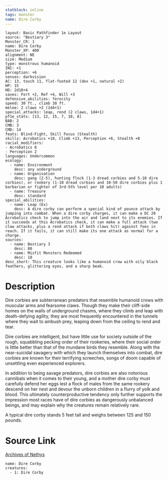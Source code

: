 ```yaml
---
statblock: inline
tags: monster
name: Dire Corby
---
```

```statblock
layout: Basic Pathfinder 1e Layout
source: "Bestiary 3"
Monster_CR: 1
name: Dire Corby
Monster_XP: 400
alignment: NE
size: Medium
type: monstrous humanoid
INI: +1
perception: +6
senses: darkvision
AC: 13, touch 11, flat-footed 12 (dex +1, natural +2)
HP: 15
HD: 2d10+4
saves: Fort +2, Ref +4, Will +3
defensive_abilities: ferocity
speed: 30 ft., climb 30 ft.
melee: 2 claws +3 (1d4+1)
special_attacks: leap, rend (2 claws, 1d4+1)
pf1e_stats: [13, 12, 15, 7, 10, 8]
BAB: 2
CMB: 3
CMD: 14
feats: Blind-Fight, Skill Focus (Stealth)
skills: Acrobatics +10, Climb +13, Perception +6, Stealth +8
racial_modifiers:
- Acrobatics 8
- Perception 2
languages: Undercommon
ecology:
  - name: Environment
    desc: any underground
  - name: Organisation
    desc: gang (2-5), hunting flock (1-3 dread corbies and 5-10 dire corbies), or rookery (1-10 dread corbies and 10-50 dire corbies plus 1 barbarian or fighter of 3rd-5th level per 10 adults)
  - name: Treasure
    desc: standard
special_abilities:
  - name: Leap (Ex)
    desc: A dire corby can perform a special kind of pounce attack by jumping into combat. When a dire corby charges, it can make a DC 20 Acrobatics check to jump into the air and land next to its enemies. If it succeeds at this Acrobatics check, it can make a full attack (two claw attacks, plus a rend attack if both claws hit) against foes in reach. If it fails, it can still make its one attack as normal for a charge.
sources:
  - name: Bestiary 3
    desc: 80
  - name: Misfit Monsters Redeemed
    desc: 18
desc_short: This creature looks like a humanoid crow with oily black feathers, glittering eyes, and a sharp beak.
```
# Description
Dire corbies are subterranean predators that resemble humanoid crows with muscular arms and fearsome claws. Though they make their cliff-side homes on the walls of underground chasms, where they climb and leap with death-defying agility, they are most frequently encountered in the tunnels where they wait to ambush prey, leaping down from the ceiling to rend and tear.

Dire corbies are intelligent, but have little use for society outside of the rough, squabbling pecking order of their rookeries, where their social order is little better than that of the mundane birds they resemble. Along with the near-suicidal savagery with which they launch themselves into combat, dire corbies are known for their terrifying screeches, songs of doom capable of unsettling even experienced explorers.

In addition to being savage predators, dire corbies are also notorious cannibals when it comes to their young, and a mother dire corby must carefully defend her eggs lest a flock of males from the same rookery descend on her nest and devour the unborn children in a flurry of yolk and blood. This ultimately counterproductive tendency only further supports the impression most races have of dire corbies as dangerously unbalanced beings, and may explain why the creatures remain relatively rare.

A typical dire corby stands 5 feet tall and weighs between 125 and 150 pounds.
# Source Link
[Archives of Nethys](https://aonprd.com/MonsterDisplay.aspx?ItemName=Dire%20Corby)
```encounter-table
name: Dire Corby
creatures:
  - 1: Dire Corby
```
